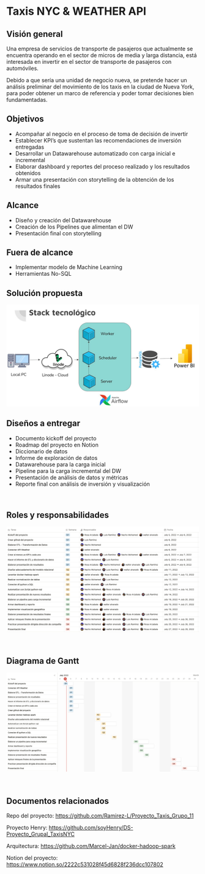 # ****Taxis NYC & WEATHER API****

## Visión general

Una empresa de servicios de transporte de pasajeros que actualmente se encuentra operando en el sector de micros de media y larga distancia, está interesada en invertir en el sector de transporte de pasajeros con automóviles.

Debido a que sería una unidad de negocio nueva, se pretende hacer un análisis preliminar del movimiento de los taxis en la ciudad de Nueva York, para poder obtener un marco de referencia y poder tomar decisiones bien fundamentadas.

## Objetivos

- Acompañar al negocio en el proceso de toma de decisión de invertir
- Establecer KPI’s que sustentan las recomendaciones de inversión entregadas
- Desarrollar un Datawarehouse automatizado con carga inicial e incremental
- Elaborar dashboard y reportes del proceso realizado y los resultados obtenidos
- Armar una presentación con storytelling de la obtención de los resultados finales

## Alcance

- Diseño y creación del Datawarehouse
- Creación de los Pipelines que alimentan el DW
- Presentación final con storytelling

## Fuera de alcance

- Implementar modelo de Machine Learning
- Herramientas No-SQL

## Solución propuesta

![Stack tecnológico.png](_src/arquitectura.jpg)

## Diseños a entregar

- Documento kickoff del proyecto
- Roadmap del proyecto en Notion
- Diccionario de datos
- Informe de exploración de datos
- Datawarehouse para la carga inicial
- Pipeline para la carga incremental del DW
- Presentación de análisis de datos y métricas
- Reporte final con análisis de inversión y visualización

<br>

## Roles y responsabilidades

![Screen Shot 2022-07-05 at 16.51.05.png](_src/Screen_Shot_2022-07-05_at_16.51.05.png)

<br>

## Diagrama de Gantt

![Screen Shot 2022-07-05 at 16.52.26.png](_src/Screen_Shot_2022-07-05_at_16.52.26.png)

<br>

## Documentos relacionados

Repo del proyecto: https://github.com/Ramirez-L/Proyecto_Taxis_Grupo_11

Proyecto Henry: https://github.com/soyHenry/DS-Proyecto_Grupal_TaxisNYC

Arquitectura: https://github.com/Marcel-Jan/docker-hadoop-spark

Notion del proyecto: https://www.notion.so/2222c531028f45d6828f236dcc107802